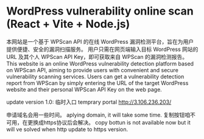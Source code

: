 # WordPress vulnerability online scan (React + Vite + Node.js)

本网站是一个基于 WPScan API 的在线 WordPress 漏洞检测平台，旨在为用户提供便捷、安全的漏洞扫描服务。 用户只需在网页端输入目标 WordPress 网站的 URL 及其个人 WPScan API Key，即可获取来自 WPScan 的漏洞检测报告。
This website is an online WordPress vulnerability detection platform based on WPScan API, aiming to provide users with convenient and secure vulnerability scanning services. Users can get a vulnerability detection report from WPScan by simply entering the URL of the target WordPress website and their personal WPScan API Key on the web page.

update version 1.0:
临时入口
temprary portal
http://3.106.236.203/

申请域名会用一些时间。
aplying domain, it will take some time.
复制按钮咱不可用，在更换成https协议后会解决。
copy bottun is not available now but it will ve solved when http update to https version.
